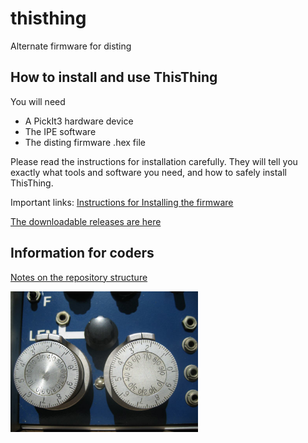 # thisthing
Alternate firmware for disting


## How to install and use ThisThing

You will need
* A PickIt3 hardware device
* The IPE software
* The disting firmware .hex file

Please read the instructions for installation carefully. They will tell you exactly what tools and software you need, and how to safely install ThisThing.

Important links:
[Instructions for Installing the firmware](docs/flashing_disting.pdf)

[The downloadable releases are here](https://github.com/squinkylabs/thisthing/releases)


## Information for coders

[Notes on the repository structure](docs/repository_structure.md)

<img src="docs/synth.jpeg" alt="alt text" width="300px">


